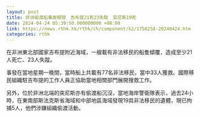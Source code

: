 ```yaml
---
layout: post
title: 非洲偷渡船事故頻發　吉布提21死23失蹤　突尼斯19死
date: 2024-04-24 05:39:50.000000000 +08:00
link: https://news.rthk.hk/rthk/ch/component/k2/1750258-20240424.htm
categories: rthk
---
```


在非洲東北部國家吉布提附近海域，一艘載有非法移民的船隻傾覆，造成至少21人死亡、23人失蹤。

事發在當地星期一晚間，當時船上共載有77名非法移民，當中33人獲救。國際移民組織駐吉布提的工作人員正協助當地相關部門展開搜救工作。

另外，位於非洲北端的突尼斯亦有偷渡船沉沒，當地海岸警衛隊表示，過去24小時，在東南部斯法克斯省海域和中部地區海域發現19具非法移民的遺體，現已拘捕5人，他們涉嫌組織偷渡活動。
